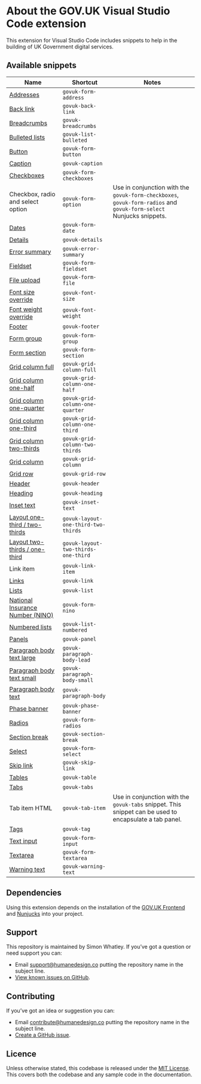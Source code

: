 # About the GOV.UK Visual Studio Code extension

This extension for Visual Studio Code includes snippets to help in the building of UK Government digital services.

## Available snippets

|Name|Shortcut|Notes|
|-------------------------|-------------------------|---|
|[Addresses](https://design-system.service.gov.uk/patterns/addresses/)|`govuk-form-address`||
|[Back link](https://design-system.service.gov.uk/components/back-link/)|`govuk-back-link`||
|[Breadcrumbs](https://design-system.service.gov.uk/components/breadcrumbs/)|`govuk-breadcrumbs`||
|[Bulleted lists](https://design-system.service.gov.uk/styles/typography/#bulleted-lists)|`govuk-list-bulleted`||
|[Button](https://design-system.service.gov.uk/components/button/)|`govuk-form-button`||
|[Caption](https://design-system.service.gov.uk/styles/typography/#headings-with-captions)|`govuk-caption`||
|[Checkboxes](https://design-system.service.gov.uk/components/checkboxes/)|`govuk-form-checkboxes`||
|Checkbox, radio and select option|`govuk-form-option`|Use in conjunction with the `govuk-form-checkboxes`, `govuk-form-radios` and `govuk-form-select` Nunjucks snippets.|
|[Dates](https://design-system.service.gov.uk/components/date-input/)|`govuk-form-date`||
|[Details](https://design-system.service.gov.uk/components/details/)|`govuk-details`||
|[Error summary](https://design-system.service.gov.uk/components/error-summary/)|`govuk-error-summary`||
|[Fieldset](https://design-system.service.gov.uk/components/fieldset/)|`govuk-form-fieldset`||
|[File upload](https://design-system.service.gov.uk/components/file-upload/)|`govuk-form-file`||
|[Font size override](https://design-system.service.gov.uk/styles/typography/#font-size)|`govuk-font-size`||
|[Font weight override](https://design-system.service.gov.uk/styles/typography/#font-weight)|`govuk-font-weight`||
|[Footer](https://design-system.service.gov.uk/components/footer/)|`govuk-footer`||
|[Form group](https://design-system.service.gov.uk/)|`govuk-form-group`||
|[Form section](https://design-system.service.gov.uk/)|`govuk-form-section`||
|[Grid column full](https://design-system.service.gov.uk/styles/layout/#full-width)|`govuk-grid-column-full`||
|[Grid column one-half](https://design-system.service.gov.uk/styles/layout/#one-half)|`govuk-grid-column-one-half`||
|[Grid column one-quarter](https://design-system.service.gov.uk/styles/layout/#one-quarter)|`govuk-grid-column-one-quarter`||
|[Grid column one-third](https://design-system.service.gov.uk/styles/layout/#one-third)|`govuk-grid-column-one-third`||
|[Grid column two-thirds](https://design-system.service.gov.uk/styles/layout/#two-thirds)|`govuk-grid-column-two-thirds`||
|[Grid column](https://design-system.service.gov.uk/styles/layout/)|`govuk-grid-column`||
|[Grid row](https://design-system.service.gov.uk/styles/layout/)|`govuk-grid-row`||
|[Header](https://design-system.service.gov.uk/components/header/)|`govuk-header`||
|[Heading](https://design-system.service.gov.uk/styles/typography/#headings)|`govuk-heading`||
|[Inset text](https://design-system.service.gov.uk/components/inset-text/)|`govuk-inset-text`||
|[Layout one-third / two-thirds](https://design-system.service.gov.uk/styles/layout/#two-thirds-one-third)|`govuk-layout-one-third-two-thirds`||
|[Layout two-thirds / one-third](https://design-system.service.gov.uk/styles/layout/#two-thirds-one-third)|`govuk-layout-two-thirds-one-third`||
|Link item|`govuk-link-item`||
|[Links](https://design-system.service.gov.uk/styles/typography/#links)|`govuk-link`||
|[Lists](https://design-system.service.gov.uk/styles/typography/#lists)|`govuk-list`||
|[National Insurance Number (NINO)](https://design-system.service.gov.uk/patterns/national-insurance-numbers/)|`govuk-form-nino`||
|[Numbered lists](https://design-system.service.gov.uk/styles/typography/#numbered-lists)|`govuk-list-numbered`||
|[Panels](https://design-system.service.gov.uk/components/panel/)|`govuk-panel`||
|[Paragraph body text large](https://design-system.service.gov.uk/styles/typography/#lead-paragraph)|`govuk-paragraph-body-lead`||
|[Paragraph body text small](https://design-system.service.gov.uk/styles/typography/#body-small)|`govuk-paragraph-body-small`||
|[Paragraph body text](https://design-system.service.gov.uk/styles/typography/#body)|`govuk-paragraph-body`||
|[Phase banner](https://design-system.service.gov.uk/components/phase-banner/)|`govuk-phase-banner`||
|[Radios](https://design-system.service.gov.uk/components/radios/)|`govuk-form-radios`||
|[Section break](https://design-system.service.gov.uk/styles/typography/#section-break)|`govuk-section-break`||
|[Select](https://design-system.service.gov.uk/components/select/)|`govuk-form-select`||
|[Skip link](https://design-system.service.gov.uk/components/skip-link/)|`govuk-skip-link`||
|[Tables](https://design-system.service.gov.uk/components/table/)|`govuk-table`||
|[Tabs](https://design-system.service.gov.uk/components/tabs/)|`govuk-tabs`||
|Tab item HTML|`govuk-tab-item`|Use in conjunction with the `govuk-tabs` snippet. This snippet can be used to encapsulate a tab panel.|
|[Tags](https://design-system.service.gov.uk/components/tag/)|`govuk-tag`||
|[Text input](https://design-system.service.gov.uk/components/text-input/)|`govuk-form-input`||
|[Textarea](https://design-system.service.gov.uk/components/textarea/)|`govuk-form-textarea`||
|[Warning text](https://design-system.service.gov.uk/components/warning-text/)|`govuk-warning-text`||

## Dependencies
Using this extension depends on the installation of the [GOV.UK Frontend](https://www.npmjs.com/package/govuk-frontend) and [Nunjucks](https://www.npmjs.com/package/nunjucks) into your project.

## Support
This repository is maintained by Simon Whatley. If you’ve got a question or need support you can:

- Email support@humanedesign.co putting the repository name in the subject line.
- [View known issues on GitHub](https://github.com/whatterz/govuk-visual-studio-code-extension/issues).

## Contributing
If you’ve got an idea or suggestion you can:

- Email contribute@humanedesign.co putting the repository name in the subject line.
- [Create a GitHub issue](https://github.com/whatterz/govuk-visual-studio-code-extension/issues).

## Licence
Unless otherwise stated, this codebase is released under the [MIT License](https://github.com/whatterz/govuk-visual-studio-code-extension/blob/master/LICENSE). This covers both the codebase and any sample code in the documentation.